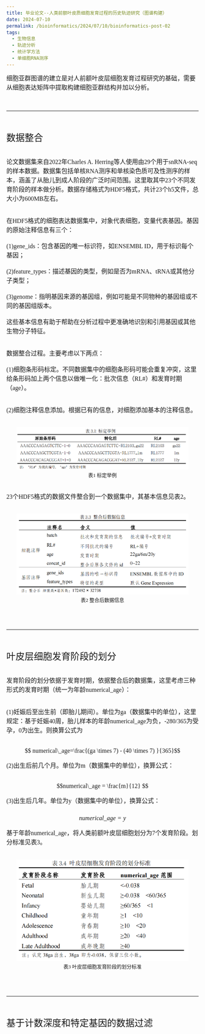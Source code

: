 ```yaml
---
title: 毕业论文--人类前额叶皮质细胞发育过程的历史轨迹研究（图谱构建）
date: 2024-07-10
permalink: /bioinformatics/2024/07/10/bioinformatics-post-02
tags:
  - 生物信息
  - 轨迹分析
  - 统计学方法
  - 单细胞RNA测序
---
```


<font face="仿宋" size=3>细胞亚群图谱的建立是对人前额叶皮层细胞发育过程研究的基础，需要从细胞表达矩阵中提取构建细胞亚群结构并加以分析。

<br><hr><br>

<font face="仿宋" size=5>数据整合</font><br><br>

<font face="仿宋" size=3>论文数据集来自2022年Charles A. Herring等人使用由29个用于snRNA-seq的样本数据。数据集包括单核RNA测序和单核染色质可及性测序的样本，涵盖了从胎儿到成人阶段的广泛时间范围。这里取其中23个不同发育阶段的样本做分析。数据存储格式为HDF5格式，共计23个h5文件，总大小为600MB左右。</font><br><br>

<font face="仿宋" size=3>在HDF5格式的细胞表达数据集中，对象代表细胞，变量代表基因。基因的原始注释信息有三个：<br><br>
(1)gene_ids：包含基因的唯一标识符，如ENSEMBL ID，用于标识每个基因；<br><br>
(2)feature_types：描述基因的类型，例如是否为mRNA、tRNA或其他分子类型；<br><br>
(3)genome：指明基因来源的基因组，例如可能是不同物种的基因组或不同的基因组版本。<br><br>
这些基本信息有助于帮助在分析过程中更准确地识别和引用基因或其他生物分子特征。</font><br><br>

<font face="仿宋" size=3>数据整合过程。主要考虑以下两点：<br><br>
(1)细胞条形码标定。不同数据集中的细胞条形码可能会重复冲突，这里给条形码加上两个信息以做唯一化：批次信息（RL#）和发育时期（age）。<br><br>

(2)细胞注释信息添加。根据已有的信息，对细胞添加基本的注释信息。</font><br><br>

<div align=center>
<img src="/static/本科毕业论文综述/标定举例.png" alt="标定举例" title="标定举例" width=450>
<br><font face="仿宋" size=2>表1 标定举例</font></div><br>

<font face="仿宋" size=3>23个HDF5格式的数据文件整合到一个数据集中，其基本信息见表2。</font><br><br>

<div align=center>
<img src="/static/本科毕业论文综述/整合后数据信息.png" alt="整合后数据信息" title="整合后数据信息" width=450>
<br><font face="仿宋" size=2>表2 整合后数据信息</font></div><br>

<br><hr><br>

<font face="仿宋" size=5>叶皮层细胞发育阶段的划分</font><br><br>

<font face="仿宋" size=3>发育阶段的划分依据于发育时期，依据整合后的数据集，这里考虑三种形式的发育时期（统一为年龄numerical_age）：<br><br>

(1)妊娠后至出生前（即胎儿期间）。单位为ga（数据集中的单位），这里规定：基于妊娠40周，胎儿样本的年龄numerical_age为负，-280/365为受孕，0为出生。则换算公式为</font><br><br>

$$ numerical\_age=\frac{(ga \times 7) - (40 \times 7) }{365}$$

<font face="仿宋" size=3>(2)出生后前几个月。单位为m（数据集中的单位），换算公式：</font><br><br>

$$numerical\_age = \frac{m}{12} $$

<font face="仿宋" size=3>(3)出生后几年。单位为y（数据集中的单位），换算公式：</font><br><br>
$$numerical\_age = y $$

<font face="仿宋" size=3>基于年龄numerical_age，将人类前额叶皮层细胞划分为7个发育阶段。划分标准见表3。</font><br><br>

<div align=center>
<img src="/static/本科毕业论文综述/叶皮层细胞发育阶段的划分标准.png" alt="叶皮层细胞发育阶段的划分标准" title="叶皮层细胞发育阶段的划分标准" width=450>
<br><font face="仿宋" size=2>表3 叶皮层细胞发育阶段的划分标准</font></div><br>


<br><hr><br>

<font face="仿宋" size=5>基于计数深度和特定基因的数据过滤</font><br><br>




























